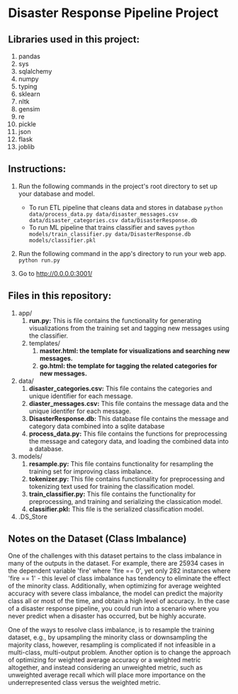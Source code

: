 # Disaster Response Pipeline Project

## Libraries used in this project:
<ol>
  <li>pandas</li>
  <li>sys</li>
  <li>sqlalchemy</li>
  <li>numpy</li>
  <li>typing</li>
  <li>sklearn</li>
  <li>nltk</li>
  <li>gensim</li>
  <li>re</li>
  <li>pickle</li>
  <li>json</li>
  <li>flask</li>
  <li>joblib</li>
</ol>


## Instructions:
1. Run the following commands in the project's root directory to set up your database and model.

    - To run ETL pipeline that cleans data and stores in database
        `python data/process_data.py data/disaster_messages.csv data/disaster_categories.csv data/DisasterResponse.db`
    - To run ML pipeline that trains classifier and saves
        `python models/train_classifier.py data/DisasterResponse.db models/classifier.pkl`

2. Run the following command in the app's directory to run your web app.
    `python run.py`

3. Go to http://0.0.0.0:3001/

## Files in this repository:
<ol>
    <li>app/
        <ol>
            <li><b>run.py:</b> This is file contains the functionality for generating visualizations from the training set and tagging new messages 
            using the classifier. </li>
            <li>templates/
                <ol>
                    <li><b>master.html: the template for visualizations and searching new messages.</b></li>
                    <li><b>go.html: the template for tagging the related categories for new messages.</b></li>
                </ol>
            </li>
        </ol>
    </li>
    <li>data/
        <ol>
            <li><b>disaster_categories.csv:</b> This file contains the categories and unique identifier for each message.</li>
            <li><b>diaster_messages.csv:</b> This file contains the message data and the unique identifer for each message.</li>
            <li><b>DisasterResponse.db:</b> This database file contains the message and category data combined into a sqlite database</li>
            <li><b>process_data.py:</b> This file contains the functions for preprocessing the message and category data, and loading
            the combined data into a database.</li>
        </ol>
    </li>
    <li>models/
        <ol>
            <li><b>resample.py:</b> This file contains functionality for resampling the training set for improving class imbalance.</li>
            <li><b>tokenizer.py:</b> This file contains functionality for preprocessing and tokenizing text used for training the classification
            model.</li>
            <li><b>train_classifier.py:</b> This file contains the functionality for preprocessing, and training and serializing the classication model.</li>
            <li><b>classifier.pkl:</b> This file is the serialized classification model.</li>
        </ol>
    </li>
    <li>.DS_Store</li>
</ol>


## Notes on the Dataset (Class Imbalance)
One of the challenges with this dataset pertains to the class imbalance in many of the outputs in the dataset. For example, there are 25934 cases in the dependent variable 'fire' where 'fire == 0', yet only 282 instances where 'fire == 1' - this level of class imbalance has tendency to eliminate the effect of the minority class. Additionally, when optimizing for average weighted accuracy with severe class imbalance, the model can predict the majority class all or most of the time, and obtain a high level of accuracy. In the case of a disaster response pipeline, you could run into a scenario where you never predict when a disaster has occurred, but be highly accurate. 

One of the ways to resolve class imbalance, is to resample the training dataset, e.g., by upsampling the minority class or downsampling the majority class, however, resampling is complicated if not infeasible in a multi-class, multi-output problem. Another option is to change the approach of optimizing for weighted average accuracy or a weighted metric altogether, and instead considering an unweighted metric, such as unweighted average recall which will place more importance on the underrepresented class versus the weighted metric.